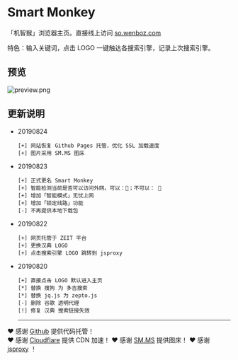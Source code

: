 # Smart Monkey
「机智猴」浏览器主页。直接线上访问 [so.wenboz.com](http://so.wenboz.com/)

特色：输入关键词，点击 LOGO 一键触达各搜索引擎，记录上次搜索引擎。

## 预览
![preview.png](https://i.loli.net/2018/11/05/5bdfa9587bdc1.jpg)

## 更新说明
* 20190824
  ```
  [+] 网站恢复 Github Pages 托管，优化 SSL 加载速度
  [+] 图片采用 SM.MS 图床
  ```
* 20190823
  ```
  [+] 正式更名 Smart Monkey
  [+] 智能检测当前是否可以访问外网。可以：🙉；不可以： 🙈
  [+] 增加「智能模式」无忧上网
  [+] 增加「锁定线路」功能
  [-] 不再提供本地下载包
  ```
* 20190822
  ```
  [+] 网页托管于 ZEIT 平台
  [+] 更换汉典 LOGO
  [+] 点击搜索引擎 LOGO 跳转到 jsproxy
  ```
* 20190820
  ```
  [+] 直接点击 LOGO 默认进入主页
  [*] 替换 搜狗 为 多吉搜索
  [*] 替换 jq.js 为 zepto.js
  [-] 删除 谷歌 透明代理
  [!] 修复 汉典 搜索链接失效
  ```

  ---

❤️ 感谢 [Github](https://github.com) 提供代码托管！  
❤️ 感谢 [Cloudflare](https://www.cloudflare.com) 提供 CDN 加速！ 
❤️ 感谢 [SM.MS](https://sm.ms/) 提供图床！
❤️ 感谢 [jsproxy](https://github.com/EtherDream/jsproxy) ！
